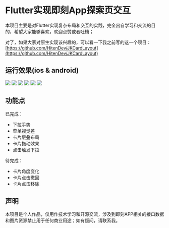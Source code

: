 # Flutter实现即刻App探索页交互

本项目主要是对Flutter实现复杂布局和交互的实践，完全出自学习和交流的目的，希望大家能够喜欢，欢迎点赞或者吐槽；

对了，如果大家对原生实现该兴趣的，可以看一下我之前写的这一个项目：[https://github.com/HitenDev/JKCardLayout](https://github.com/HitenDev/JKCardLayout)

## 运行效果(ios & android)
![](https://upload-images.jianshu.io/upload_images/869487-5113c502e4f29cb0.gif?imageMogr2/auto-orient/strip)
![](https://upload-images.jianshu.io/upload_images/869487-41cd82e1e23463ca.gif?imageMogr2/auto-orient/strip)
![](https://upload-images.jianshu.io/upload_images/869487-b67fe70812650ea2.png?imageMogr2/auto-orient/strip)
![](https://upload-images.jianshu.io/upload_images/869487-085f7fb028e7d983.png?imageMogr2/auto-orient/strip)
![](https://upload-images.jianshu.io/upload_images/869487-f81e51953d6a80b2.gif?imageMogr2/auto-orient/strip)
![](https://upload-images.jianshu.io/upload_images/869487-361bad6d56aa268d.gif?imageMogr2/auto-orient/strip)

## 功能点

已完成：

- 下拉手势
- 菜单视觉差
- 卡片层叠布局
- 卡片拖动效果
- 点击触发下拉

待完成：

- 卡片角度变化
- 卡片点击撤回
- 卡片点击移除



## 声明

本项目是个人作品，仅用作技术学习和开源交流，涉及到即刻APP相关的接口数据和图片资源禁止用于任何商业用途；如有疑问，请联系我。
